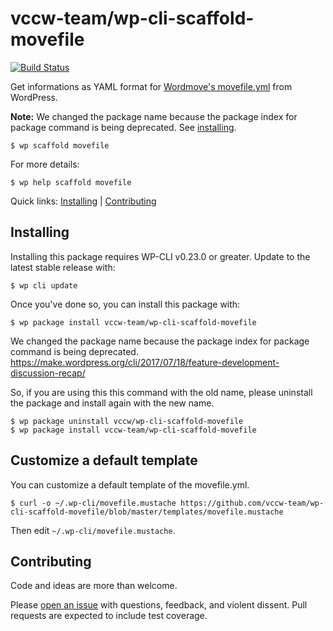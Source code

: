 # vccw-team/wp-cli-scaffold-movefile

[![Build Status](https://travis-ci.org/vccw-team/wp-cli-scaffold-movefile.svg?branch=master)](https://travis-ci.org/vccw-team/wp-cli-scaffold-movefile)

Get informations as YAML format for [Wordmove's movefile.yml](http://welaika.github.io/wordmove/) from WordPress.

**Note:** We changed the package name because the package index for package command is being deprecated.
See [installing](#installing).


```
$ wp scaffold movefile
```
For more details:

```
$ wp help scaffold movefile
```

Quick links: [Installing](#installing) | [Contributing](#contributing)

## Installing

Installing this package requires WP-CLI v0.23.0 or greater.  Update to the latest stable release with:

```
$ wp cli update
```

Once you've done so, you can install this package with:

```
$ wp package install vccw-team/wp-cli-scaffold-movefile
```

We changed the package name because the package index for package command is being deprecated.
https://make.wordpress.org/cli/2017/07/18/feature-development-discussion-recap/

So, if you are using this this command with the old name, please uninstall the package and install again with the new name.

```
$ wp package uninstall vccw/wp-cli-scaffold-movefile
$ wp package install vccw-team/wp-cli-scaffold-movefile
```

## Customize a default template

You can customize a default template of the movefile.yml.

```
$ curl -o ~/.wp-cli/movefile.mustache https://github.com/vccw-team/wp-cli-scaffold-movefile/blob/master/templates/movefile.mustache
```

Then edit `~/.wp-cli/movefile.mustache`.

## Contributing

Code and ideas are more than welcome.

Please [open an issue](https://github.com/vccw-team/wp-cli-scaffold-movefile/issues) with questions, feedback, and violent dissent. Pull requests are expected to include test coverage.
